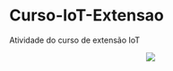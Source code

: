 # Curso-IoT-Extensao
Atividade do curso de extensão IoT

<div>
<div align="center">
<img src="![2022-09-30](https://user-images.githubusercontent.com/111182529/193353706-82ba45ba-d48d-4918-b443-658d8ebec392.png)">
</div>
